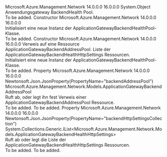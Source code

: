 <Type Name="ApplicationGatewayBackendHealthPool" FullName="Microsoft.Azure.Management.Network.Models.ApplicationGatewayBackendHealthPool">
  <TypeSignature Language="C#" Value="public class ApplicationGatewayBackendHealthPool" />
  <TypeSignature Language="ILAsm" Value=".class public auto ansi beforefieldinit ApplicationGatewayBackendHealthPool extends System.Object" />
  <TypeSignature Language="DocId" Value="T:Microsoft.Azure.Management.Network.Models.ApplicationGatewayBackendHealthPool" />
  <TypeSignature Language="VB.NET" Value="Public Class ApplicationGatewayBackendHealthPool" />
  <TypeSignature Language="F#" Value="type ApplicationGatewayBackendHealthPool = class" />
  <AssemblyInfo>
    <AssemblyName>Microsoft.Azure.Management.Network</AssemblyName>
    <AssemblyVersion>14.0.0.0</AssemblyVersion>
    <AssemblyVersion>16.0.0.0</AssemblyVersion>
  </AssemblyInfo>
  <Base>
    <BaseTypeName>System.Object</BaseTypeName>
  </Base>
  <Interfaces />
  <Docs>
    <summary>
            Anwendungsgateway BackendHealth Pool.
            </summary>
    <remarks>To be added.</remarks>
  </Docs>
  <Members>
    <Member MemberName=".ctor">
      <MemberSignature Language="C#" Value="public ApplicationGatewayBackendHealthPool ();" />
      <MemberSignature Language="ILAsm" Value=".method public hidebysig specialname rtspecialname instance void .ctor() cil managed" />
      <MemberSignature Language="DocId" Value="M:Microsoft.Azure.Management.Network.Models.ApplicationGatewayBackendHealthPool.#ctor" />
      <MemberSignature Language="VB.NET" Value="Public Sub New ()" />
      <MemberType>Constructor</MemberType>
      <AssemblyInfo>
        <AssemblyName>Microsoft.Azure.Management.Network</AssemblyName>
        <AssemblyVersion>14.0.0.0</AssemblyVersion>
        <AssemblyVersion>16.0.0.0</AssemblyVersion>
      </AssemblyInfo>
      <Parameters />
      <Docs>
        <summary>
            Initialisiert eine neue Instanz der ApplicationGatewayBackendHealthPool-Klasse.
            </summary>
        <remarks>To be added.</remarks>
      </Docs>
    </Member>
    <Member MemberName=".ctor">
      <MemberSignature Language="C#" Value="public ApplicationGatewayBackendHealthPool (Microsoft.Azure.Management.Network.Models.ApplicationGatewayBackendAddressPool backendAddressPool = null, System.Collections.Generic.IList&lt;Microsoft.Azure.Management.Network.Models.ApplicationGatewayBackendHealthHttpSettings&gt; backendHttpSettingsCollection = null);" />
      <MemberSignature Language="ILAsm" Value=".method public hidebysig specialname rtspecialname instance void .ctor(class Microsoft.Azure.Management.Network.Models.ApplicationGatewayBackendAddressPool backendAddressPool, class System.Collections.Generic.IList`1&lt;class Microsoft.Azure.Management.Network.Models.ApplicationGatewayBackendHealthHttpSettings&gt; backendHttpSettingsCollection) cil managed" />
      <MemberSignature Language="DocId" Value="M:Microsoft.Azure.Management.Network.Models.ApplicationGatewayBackendHealthPool.#ctor(Microsoft.Azure.Management.Network.Models.ApplicationGatewayBackendAddressPool,System.Collections.Generic.IList{Microsoft.Azure.Management.Network.Models.ApplicationGatewayBackendHealthHttpSettings})" />
      <MemberSignature Language="VB.NET" Value="Public Sub New (Optional backendAddressPool As ApplicationGatewayBackendAddressPool = null, Optional backendHttpSettingsCollection As IList(Of ApplicationGatewayBackendHealthHttpSettings) = null)" />
      <MemberSignature Language="F#" Value="new Microsoft.Azure.Management.Network.Models.ApplicationGatewayBackendHealthPool : Microsoft.Azure.Management.Network.Models.ApplicationGatewayBackendAddressPool * System.Collections.Generic.IList&lt;Microsoft.Azure.Management.Network.Models.ApplicationGatewayBackendHealthHttpSettings&gt; -&gt; Microsoft.Azure.Management.Network.Models.ApplicationGatewayBackendHealthPool" Usage="new Microsoft.Azure.Management.Network.Models.ApplicationGatewayBackendHealthPool (backendAddressPool, backendHttpSettingsCollection)" />
      <MemberType>Constructor</MemberType>
      <AssemblyInfo>
        <AssemblyName>Microsoft.Azure.Management.Network</AssemblyName>
        <AssemblyVersion>14.0.0.0</AssemblyVersion>
        <AssemblyVersion>16.0.0.0</AssemblyVersion>
      </AssemblyInfo>
      <Parameters>
        <Parameter Name="backendAddressPool" Type="Microsoft.Azure.Management.Network.Models.ApplicationGatewayBackendAddressPool" />
        <Parameter Name="backendHttpSettingsCollection" Type="System.Collections.Generic.IList&lt;Microsoft.Azure.Management.Network.Models.ApplicationGatewayBackendHealthHttpSettings&gt;" />
      </Parameters>
      <Docs>
        <param name="backendAddressPool">Verweis auf eine Ressource ApplicationGatewayBackendAddressPool.</param>
        <param name="backendHttpSettingsCollection">Liste der ApplicationGatewayBackendHealthHttpSettings Ressourcen.</param>
        <summary>
            Initialisiert eine neue Instanz der ApplicationGatewayBackendHealthPool-Klasse.
            </summary>
        <remarks>To be added.</remarks>
      </Docs>
    </Member>
    <Member MemberName="BackendAddressPool">
      <MemberSignature Language="C#" Value="public Microsoft.Azure.Management.Network.Models.ApplicationGatewayBackendAddressPool BackendAddressPool { get; set; }" />
      <MemberSignature Language="ILAsm" Value=".property instance class Microsoft.Azure.Management.Network.Models.ApplicationGatewayBackendAddressPool BackendAddressPool" />
      <MemberSignature Language="DocId" Value="P:Microsoft.Azure.Management.Network.Models.ApplicationGatewayBackendHealthPool.BackendAddressPool" />
      <MemberSignature Language="VB.NET" Value="Public Property BackendAddressPool As ApplicationGatewayBackendAddressPool" />
      <MemberSignature Language="F#" Value="member this.BackendAddressPool : Microsoft.Azure.Management.Network.Models.ApplicationGatewayBackendAddressPool with get, set" Usage="Microsoft.Azure.Management.Network.Models.ApplicationGatewayBackendHealthPool.BackendAddressPool" />
      <MemberType>Property</MemberType>
      <AssemblyInfo>
        <AssemblyName>Microsoft.Azure.Management.Network</AssemblyName>
        <AssemblyVersion>14.0.0.0</AssemblyVersion>
        <AssemblyVersion>16.0.0.0</AssemblyVersion>
      </AssemblyInfo>
      <Attributes>
        <Attribute>
          <AttributeName>Newtonsoft.Json.JsonProperty(PropertyName="backendAddressPool")</AttributeName>
        </Attribute>
      </Attributes>
      <ReturnValue>
        <ReturnType>Microsoft.Azure.Management.Network.Models.ApplicationGatewayBackendAddressPool</ReturnType>
      </ReturnValue>
      <Docs>
        <summary>
            Ruft ab, oder legt ihn fest Verweis einer ApplicationGatewayBackendAddressPool Ressource.
            </summary>
        <value>To be added.</value>
        <remarks>To be added.</remarks>
      </Docs>
    </Member>
    <Member MemberName="BackendHttpSettingsCollection">
      <MemberSignature Language="C#" Value="public System.Collections.Generic.IList&lt;Microsoft.Azure.Management.Network.Models.ApplicationGatewayBackendHealthHttpSettings&gt; BackendHttpSettingsCollection { get; set; }" />
      <MemberSignature Language="ILAsm" Value=".property instance class System.Collections.Generic.IList`1&lt;class Microsoft.Azure.Management.Network.Models.ApplicationGatewayBackendHealthHttpSettings&gt; BackendHttpSettingsCollection" />
      <MemberSignature Language="DocId" Value="P:Microsoft.Azure.Management.Network.Models.ApplicationGatewayBackendHealthPool.BackendHttpSettingsCollection" />
      <MemberSignature Language="VB.NET" Value="Public Property BackendHttpSettingsCollection As IList(Of ApplicationGatewayBackendHealthHttpSettings)" />
      <MemberSignature Language="F#" Value="member this.BackendHttpSettingsCollection : System.Collections.Generic.IList&lt;Microsoft.Azure.Management.Network.Models.ApplicationGatewayBackendHealthHttpSettings&gt; with get, set" Usage="Microsoft.Azure.Management.Network.Models.ApplicationGatewayBackendHealthPool.BackendHttpSettingsCollection" />
      <MemberType>Property</MemberType>
      <AssemblyInfo>
        <AssemblyName>Microsoft.Azure.Management.Network</AssemblyName>
        <AssemblyVersion>14.0.0.0</AssemblyVersion>
        <AssemblyVersion>16.0.0.0</AssemblyVersion>
      </AssemblyInfo>
      <Attributes>
        <Attribute>
          <AttributeName>Newtonsoft.Json.JsonProperty(PropertyName="backendHttpSettingsCollection")</AttributeName>
        </Attribute>
      </Attributes>
      <ReturnValue>
        <ReturnType>System.Collections.Generic.IList&lt;Microsoft.Azure.Management.Network.Models.ApplicationGatewayBackendHealthHttpSettings&gt;</ReturnType>
      </ReturnValue>
      <Docs>
        <summary>
            Ruft ab oder legt die Liste der ApplicationGatewayBackendHealthHttpSettings Ressourcen.
            </summary>
        <value>To be added.</value>
        <remarks>To be added.</remarks>
      </Docs>
    </Member>
  </Members>
</Type>